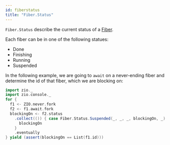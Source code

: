 ```yaml
---
id: fiberstatus
title: "Fiber.Status"
---
```


`Fiber.Status` describe the current status of a [Fiber](fiber.md).

Each fiber can be in one of the following statues:
- Done
- Finishing
- Running
- Suspended

In the following example, we are going to `await` on a never-ending fiber and determine the id of that fiber, which we are blocking on:

```scala
import zio._
import zio.console._
for {
  f1 <- ZIO.never.fork
  f2 <- f1.await.fork
  blockingOn <- f2.status
    .collect(()) { case Fiber.Status.Suspended(_, _, _, blockingOn, _) =>
      blockingOn
    }
    .eventually
} yield (assert(blockingOn == List(f1.id)))
```
